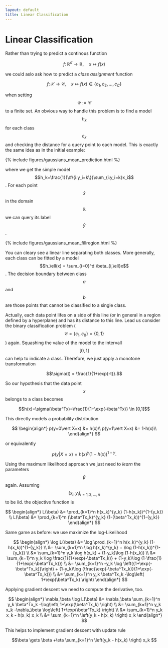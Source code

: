 ```yaml
---
layout: default
title: Linear Classification
---
```


Linear Classification
================

Rather than trying to predict a continous function

$$f \colon\mathbb{R}^d\to \mathbb{R},\quad x \mapsto f(x)$$

we could aslo ask how to predict a *class assignment* function

$$f \colon\mathcal{X}\to \mathcal{C},\quad x \mapsto f(x)\in\{c_1,c_2,\ldots,c_C\}$$

when setting $$\mathcal{Y}:=\mathcal{C}$$ to a finite set. An obvious way to handle this problem is to find a model $$h_k$$ for each class $$c_k$$ and checking the distance for a query point to each model. This is exactly the same idea as in the initial example:

{% include figures/gaussians_mean_prediction.html %}

where we get the simple model $$h_k=\frac{1}{\#\{i:y_i=k\}}\sum_{i:y_i=k}x_i$$. For each point $$\hat{x}$$ in the domain $$\mathbb{R}$$ we can query its label $$\hat{y}$$.

{% include figures/gaussians_mean_fillregion.html %}

You can cleary see a linear line separating both classes. More generally, each class can be fitted by a model $$h_\ell(x) = \sum_{i=0}^d \beta_{i,\ell}x$$. The decision boundary between class $$a$$ and $$b$$ are those points that cannot be classified to a single class. 

Actually, each data point lifes on a side of this line (or in general in a region defined by a hyperplane) and has its distance to this line. 
Lead us consider the binary classification problem ($$\mathcal{C}=\{c_1,c_0\}=\{0,1\}$$) again. Squashing the value of the model to the intervall $$[0,1]$$ can help to indicate a class. Therefore, we just apply a monotone transformation

$$\sigma(t) = \frac{1}{1+\exp(-t)}.$$

So our hypothesis that the data point $$x$$ belongs to a class becomes

$$h(x)=\sigma(\beta^Tx)=\frac{1}{1+\exp(-\beta^Tx)} \in [0,1]$$

This directly models a probability distribution

$$
\begin{align*}
p(y=0\vert X=x) &= h(x)\\
p(y=1\vert X=x) &= 1-h(x)\\
\end{align*}
$$

or equivalently

$$
p(y\vert X=x) = h(x)^y  (1-h(x))^{1-y}.
$$

Using the maximum likelihood approach we just need to *learn* the parameters $$\beta$$ again. Assuming $$(x_i,y_i)_{i=1,2,\ldots,n}$$ to be iid. the objective function is

$$
\begin{align*}
L(\beta) &= \prod_{k=1}^n h(x_k)^{y_k} (1-h(x_k))^{1-{y_k}}
\\
L(\beta) &= \prod_{k=1}^n (\beta^Tx_k)^{y_k}  (1-(\beta^Tx_k))^{1-{y_k}}
\end{align*}
$$

Same game as before: we use maximize the log-Likelihood

$$
\begin{align*}
\log L(\beta) &= \log \prod_{k=1}^n h(x_k)^{y_k}  (1-h(x_k))^{1-{y_k}}
\\ &=
\sum_{k=1}^n \log h(x_k)^{y_k} + \log (1-h(x_k))^{1-{y_k}}
\\ &=
\sum_{k=1}^n y_k \log h(x_k) + (1-y_k)\log (1-h(x_k))
\\ &=
\sum_{k=1}^n y_k \log \frac{1}{1+\exp(-\beta^Tx_k)} + (1-y_k)\log (1-\frac{1}{1+\exp(-\beta^Tx_k)})
\\ &=
\sum_{k=1}^n -y_k \log \left({1+\exp(-\beta^Tx_k)}\right) + (1-y_k)\log (\frac{\exp(-\beta^Tx_k)}{1+\exp(-\beta^Tx_k)})
\\ &=
\sum_{k=1}^n y_k \beta^Tx_k -\log\left( 1+\exp(\beta^Tx_k) \right)
\end{align*}
$$

Applying gradient descent we need to compute the derivative, too.

$$
\begin{align*}
\nabla_\beta \log L(\beta) &=  \nabla_\beta \sum_{k=1}^n y_k \beta^Tx_k -\log\left( 1+\exp(\beta^Tx_k) \right)
\\ &=
\sum_{k=1}^n y_k x_k -\nabla_\beta \log\left( 1+\exp(\beta^Tx_k) \right)
\\ &=
\sum_{k=1}^n y_k x_k - h(x_k) x_k 
\\ &=
\sum_{k=1}^n \left(y_k - h(x_k) \right) x_k 
\end{align*}
$$

This helps to implement gradient descent with update rule

$$\beta \gets \beta +\eta  \sum_{k=1}^n \left(y_k - h(x_k) \right) x_k $$